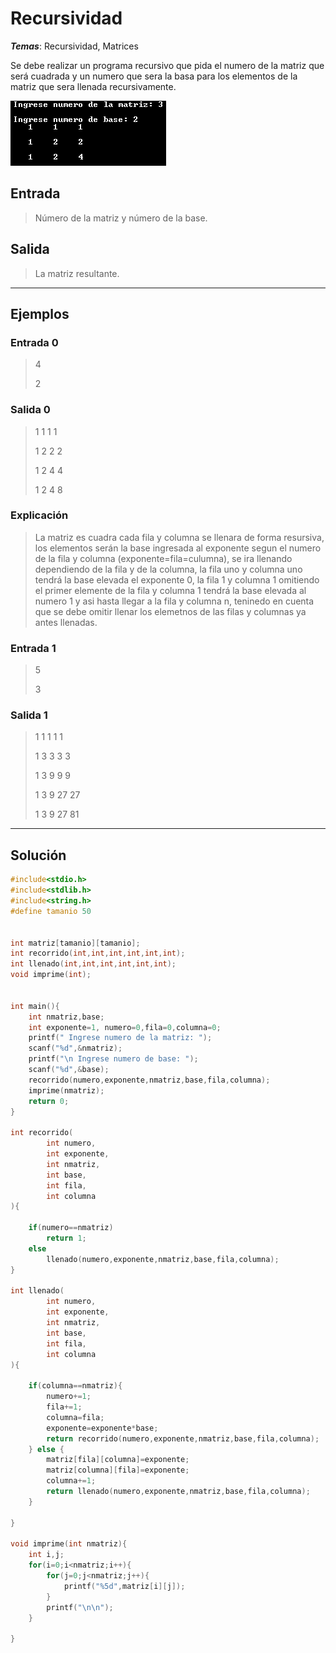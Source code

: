 # Recursividad

_**Temas**_: Recursividad, Matrices

Se debe realizar un programa recursivo que pida el numero de la matriz que será cuadrada y un numero que sera la basa para los elementos de la matriz que sera llenada recursivamente.

![](img/recursivo.png)

## Entrada

> Número de la matriz y número de la base.

## Salida

> La matriz resultante.

---

## Ejemplos

### Entrada 0

> 4
>
> 2

### Salida 0

> 1 1 1 1
>
> 1 2 2 2
>
> 1 2 4 4
>
> 1 2 4 8

### Explicación

> La matriz es cuadra cada fila y columna se llenara de forma resursiva, los elementos serán la base ingresada al exponente segun el numero de la fila y columna (exponente=fila=culumna), se ira llenando dependiendo de la fila y de la columna, la fila uno y columna uno tendrá la base elevada el exponente 0, la fila 1 y columna 1 omitiendo el primer elemente de la fila y columna 1 tendrá la base elevada al numero 1 y asi hasta llegar a la fila y columna n, teninedo en cuenta que se debe omitir llenar los elemetnos de las filas y columnas ya antes llenadas.

### Entrada 1

> 5
>
> 3

### Salida 1

> 1  1  1  1  1
>
> 1  3  3  3  3
>
> 1  3  9  9  9
>
> 1  3  9  27 27
>
> 1  3  9  27 81

---

## Solución

```C
#include<stdio.h>
#include<stdlib.h>
#include<string.h>
#define tamanio 50


int matriz[tamanio][tamanio];
int recorrido(int,int,int,int,int,int);
int llenado(int,int,int,int,int,int);
void imprime(int);


int main(){
  	int nmatriz,base;
    int exponente=1, numero=0,fila=0,columna=0;
    printf(" Ingrese numero de la matriz: ");
	scanf("%d",&nmatriz);
    printf("\n Ingrese numero de base: ");
	scanf("%d",&base);
    recorrido(numero,exponente,nmatriz,base,fila,columna);
    imprime(nmatriz);
	return 0;
}

int recorrido(
        int numero,
        int exponente,
        int nmatriz,
        int base,
        int fila,
        int columna
){

    if(numero==nmatriz)
        return 1;
    else
        llenado(numero,exponente,nmatriz,base,fila,columna);
}

int llenado(
        int numero,
        int exponente,
        int nmatriz,
        int base,
        int fila,
        int columna
){

    if(columna==nmatriz){
        numero+=1;
        fila+=1;
        columna=fila;
        exponente=exponente*base;
        return recorrido(numero,exponente,nmatriz,base,fila,columna);
    } else {
        matriz[fila][columna]=exponente;
        matriz[columna][fila]=exponente;
        columna+=1;
        return llenado(numero,exponente,nmatriz,base,fila,columna);
    }

}

void imprime(int nmatriz){
    int i,j;
    for(i=0;i<nmatriz;i++){
        for(j=0;j<nmatriz;j++){
            printf("%5d",matriz[i][j]);
        }
        printf("\n\n");
    }

}
```
